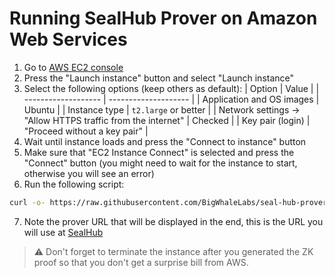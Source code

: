# Running SealHub Prover on Amazon Web Services

1. Go to [AWS EC2 console](https://us-east-1.console.aws.amazon.com/ec2/)
2. Press the "Launch instance" button and select "Launch instance"
3. Select the following options (keep others as default):
   | Option | Value |
   | ------------------- | -------------------- |
   | Application and OS images | Ubuntu |
   | Instance type | `t2.large` or better |
   | Network settings -> "Allow HTTPS traffic from the internet" | Checked |
   | Key pair (login) | "Proceed without a key pair" |
4. Wait until instance loads and press the "Connect to instance" button
5. Make sure that "EC2 Instance Connect" is selected and press the "Connect" button (you might need to wait for the instance to start, otherwise you will see an error)
6. Run the following script:

```bash
curl -o- https://raw.githubusercontent.com/BigWhaleLabs/seal-hub-prover/main/scripts/install.sh | bash
```

7. Note the prover URL that will be displayed in the end, this is the URL you will use at [SealHub](https://hub.sealc.red)

> ⚠️ Don't forget to terminate the instance after you generated the ZK proof so that you don't get a surprise bill from AWS.
